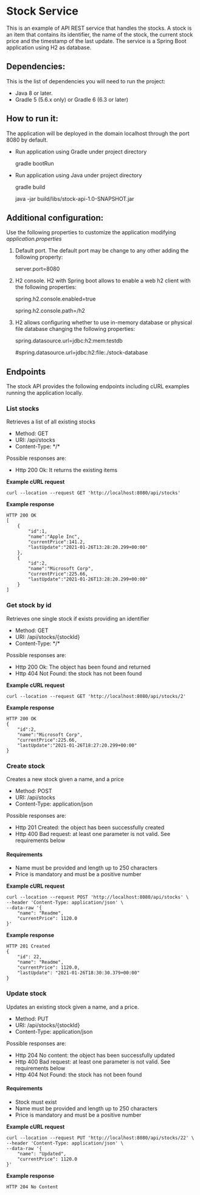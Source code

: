 # Stock Service

This is an example of API REST service that handles the stocks. A stock is an item that contains its identifier, the name of the stock, the current stock price and the timestamp of the last update.
The service is a Spring Boot application using H2 as database.

## Dependencies:

This is the list of dependencies you will need to run the project:

- Java 8 or later.
- Gradle 5 (5.6.x only) or Gradle 6 (6.3 or later)
 
## How to run it:

The application will be deployed in the domain localhost through the port 8080 by default.

- Run application using Gradle under project directory


    gradle bootRun

- Run application using Java under project directory


    gradle build

    java -jar build/libs/stock-api-1.0-SNAPSHOT.jar

## Additional configuration:

Use the following properties to customize the application modifying _application.properties_

1. Default port. The default port may be change to any other adding the following property:


    server.port=8080

2. H2 console. H2 with Spring boot allows to enable a web h2 client with the following properties:


    spring.h2.console.enabled=true

    spring.h2.console.path=/h2

3. H2 allows configuring whether to use in-memory database or physical file database changing the following properties:


    spring.datasource.url=jdbc:h2:mem:testdb

    #spring.datasource.url=jdbc:h2:file:./stock-database

## Endpoints

The stock API provides the following endpoints including cURL examples running the application locally.


### List stocks

Retrieves a list of all existing stocks

- Method: GET
- URI: /api/stocks
- Content-Type: \*/\*

Possible responses are:

- Http 200 Ok: It returns the existing items

**Example cURL request**

    curl --location --request GET 'http://localhost:8080/api/stocks'

**Example response**

    HTTP 200 OK
    [
        {
            "id":1,
            "name":"Apple Inc",
            "currentPrice":141.2,
            "lastUpdate":"2021-01-26T13:28:20.299+00:00"
        },
        {
            "id":2,
            "name":"Microsoft Corp",
            "currentPrice":225.66,
            "lastUpdate":"2021-01-26T13:28:20.299+00:00"
        }
    ]

### Get stock by id

Retrieves one single stock if exists providing an identifier

- Method: GET
- URI: /api/stocks/{stockId}
- Content-Type: \*/\*

Possible responses are:

- Http 200 Ok: The object has been found and returned
- Http 404 Not Found: the stock has not been found

**Example cURL request**

    curl --location --request GET 'http://localhost:8080/api/stocks/2'

**Example response**

    HTTP 200 OK
    {
        "id":2,
        "name":"Microsoft Corp",
        "currentPrice":225.66,
        "lastUpdate":"2021-01-26T18:27:20.299+00:00"
    }


### Create stock

Creates a new stock given a name, and a price

- Method: POST
- URI: /api/stocks
- Content-Type: application/json

Possible responses are:

- Http 201 Created: the object has been successfully created
- Http 400 Bad request: at least one parameter is not valid. See requirements below

#### Requirements

- Name must be provided and length up to 250 characters
- Price is mandatory and must be a positive number

**Example cURL request**

    curl --location --request POST 'http://localhost:8080/api/stocks' \
    --header 'Content-Type: application/json' \
    --data-raw '{
        "name": "Readme",
        "currentPrice": 1120.0
    }'

**Example response**

    HTTP 201 Created
    {
        "id": 22,
        "name": "Readme",
        "currentPrice": 1120.0,
        "lastUpdate": "2021-01-26T18:30:30.379+00:00"
    }

### Update stock

Updates an existing stock given a name, and a price.

- Method: PUT
- URI: /api/stocks/{stockId}
- Content-Type: application/json

Possible responses are:

- Http 204 No content: the object has been successfully updated
- Http 400 Bad request: at least one parameter is not valid. See requirements below
- Http 404 Not Found: the stock has not been found

#### Requirements

- Stock must exist
- Name must be provided and length up to 250 characters
- Price is mandatory and must be a positive number

**Example cURL request**

    curl --location --request PUT 'http://localhost:8080/api/stocks/22' \
    --header 'Content-Type: application/json' \
    --data-raw '{
        "name": "Updated",
        "currentPrice": 1120.0
    }'

**Example response**

    HTTP 204 No Content
